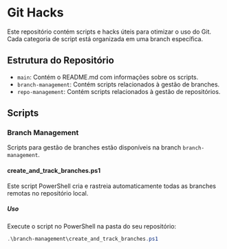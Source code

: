 # Git Hacks

Este repositório contém scripts e hacks úteis para otimizar o uso do Git. Cada categoria de script está organizada em uma branch específica.

## Estrutura do Repositório

- `main`: Contém o README.md com informações sobre os scripts.
- `branch-management`: Contém scripts relacionados à gestão de branches.
- `repo-management`: Contém scripts relacionados à gestão de repositórios.

## Scripts

### Branch Management

Scripts para gestão de branches estão disponíveis na branch `branch-management`.

#### create_and_track_branches.ps1

Este script PowerShell cria e rastreia automaticamente todas as branches remotas no repositório local.

##### Uso

Execute o script no PowerShell na pasta do seu repositório:

```powershell
.\branch-management\create_and_track_branches.ps1
